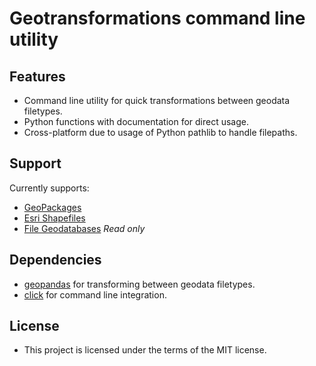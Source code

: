 # Geotransformations command line utility

## Features

* Command line utility for quick transformations between geodata filetypes.
* Python functions with documentation for direct usage.
* Cross-platform due to usage of Python pathlib to handle filepaths.

## Support

Currently supports:

* [GeoPackages](https://www.geopackage.org/)
* [Esri Shapefiles](https://www.esri.com/library/whitepapers/pdfs/shapefile.pdf)
* [File Geodatabases](https://desktop.arcgis.com/en/arcmap/10.3/manage-data/administer-file-gdbs/file-geodatabases.htm) *Read only*

## Dependencies

* [geopandas](https://github.com/geopandas/geopandas) for transforming between
  geodata filetypes.
* [click](https://github.com/pallets/click/) for command line integration.

## License

* This project is licensed under the terms of the MIT license.
